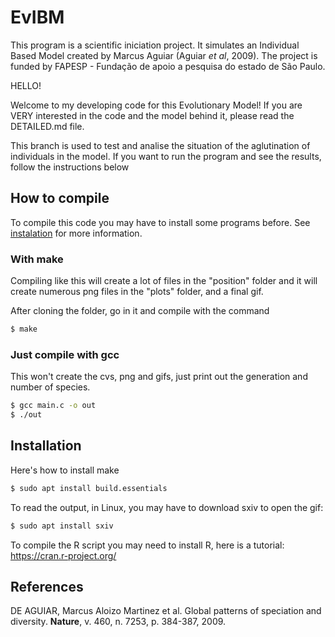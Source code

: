 # EvIBM

This program is a scientific iniciation project. It simulates an Individual Based Model created by Marcus Aguiar (Aguiar _et al_, 2009). The project is funded by FAPESP - Fundação de apoio a pesquisa do estado de São Paulo.

HELLO!

Welcome to my developing code for this Evolutionary Model! If you are VERY interested in the code and the model behind it, please read the DETAILED.md file.

This branch is used to test and analise the situation of the aglutination of individuals in the model. If you want to run the program and see the results, follow the instructions below

## How to compile

To compile this code you may have to install some programs before. See [instalation](#install) for more information.

### With make
Compiling like this will create a lot of files in the "position" folder and it will create numerous png files in the "plots" folder, and a final gif.

After cloning the folder, go in it and compile with the command
```bash
$ make
```

### Just compile with gcc

This won't create the cvs, png and gifs, just print out the generation and number of species.

```bash
$ gcc main.c -o out
$ ./out
```

## Installation <a name="install"></a>

Here's how to install make

```bash
$ sudo apt install build.essentials
```

To read the output, in Linux, you may have to download sxiv to open the gif:
```bash
$ sudo apt install sxiv
```
To compile the R script you may need to install R, here is a tutorial: https://cran.r-project.org/

## References

DE AGUIAR, Marcus Aloizo Martinez et al. Global patterns of speciation and diversity. **Nature**, v. 460, n. 7253, p. 384-387, 2009.
